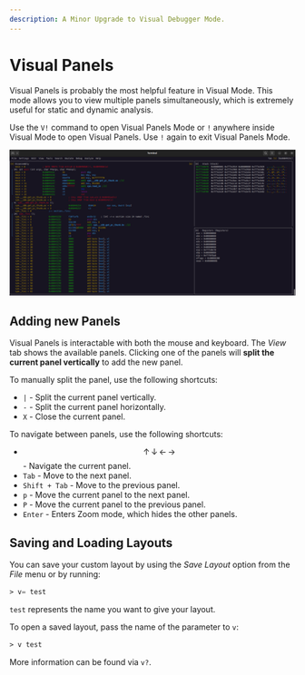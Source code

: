 ```yaml
---
description: A Minor Upgrade to Visual Debugger Mode.
---
```


# Visual Panels

Visual Panels is probably the most helpful feature in Visual Mode. This mode allows you to view multiple panels simultaneously, which is extremely useful for static and dynamic analysis.

Use the `V!` command to open Visual Panels Mode or `!` anywhere inside Visual Mode to open Visual Panels. Use `!` again to exit Visual Panels Mode.

<div align="center">

<img src="../../.gitbook/assets/r2-vp-intro.png" alt="Visual Panels Mode">

</div>

## Adding new Panels

Visual Panels is interactable with both the mouse and keyboard. The _View_ tab shows the available panels. Clicking one of the panels will **split the current panel vertically** to add the new panel.

To manually split the panel, use the following shortcuts:

* `|` - Split the current panel vertically.
* `-` - Split the current panel horizontally.
* `X` - Close the current panel.

To navigate between panels, use the following shortcuts:

* $$\uparrow\,\downarrow\,\leftarrow\,\rightarrow$$ - Navigate the current panel.
* `Tab` - Move to the next panel.
* `Shift + Tab` - Move to the previous panel.
* `p` - Move the current panel to the next panel.
* `P` - Move the current panel to the previous panel.
* `Enter` - Enters Zoom mode, which hides the other panels.

## Saving and Loading Layouts

You can save your custom layout by using the _Save Layout_ option from the _File_ menu or by running:

```nasm
> v= test
```

`test` represents the name you want to give your layout.

To open a saved layout, pass the name of the parameter to `v`:

```nasm
> v test
```

More information can be found via `v?`.
